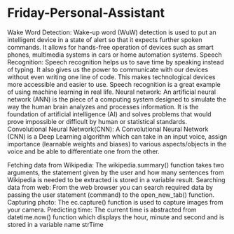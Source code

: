 # Friday-Personal-Assistant
Wake Word Detection: Wake-up word (WuW) detection is used to put an intelligent device in a state of alert so that it expects further spoken commands. It allows for hands-free operation of devices such as smart phones, multimedia systems in cars or home automation systems. 
Speech Recognition: Speech recognition helps us to save time by speaking instead of typing. It also gives us the power to communicate with our devices without even writing one line of code. This makes technological devices more accessible and easier to use. Speech recognition is a great example of using machine learning in real life.
Neural network: An artificial neural network (ANN) is the piece of a computing system designed to simulate the way the human brain analyzes and processes information. It is the foundation of artificial intelligence (AI) and solves problems that would prove impossible or difficult by human or statistical standards.
Convolutional Neural Network(CNN): A Convolutional Neural Network (CNN) is a Deep Learning algorithm which can take in an input voice, assign importance (learnable weights and biases) to various aspects/objects in the voice and be able to differentiate one from the other.

Fetching data from Wikipedia: The wikipedia.summary() function takes two arguments, the statement given by the user and how many sentences from Wikipedia is needed to be extracted is stored in a variable result. 
Searching data from web: From the web browser you can search required data by passing the user statement (command) to the open_new_tab() function. 
Capturing photo: The ec.capture() function is used to capture images from your camera. 
Predicting time: The current time is abstracted from datetime.now() function which displays the hour, minute and second and is stored in a variable name strTime


